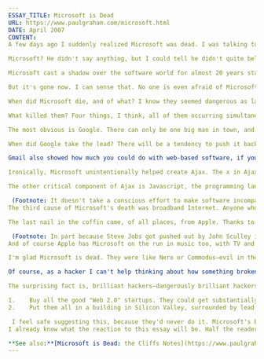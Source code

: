 ```yaml
---
ESSAY_TITLE: Microsoft is Dead
URL: https://www.paulgraham.com/microsoft.html
DATE: April 2007
CONTENT:
A few days ago I suddenly realized Microsoft was dead. I was talking to a young startup founder about how Google was different from Yahoo. I said that Yahoo had been warped from the start by their fear of Microsoft. That was why they'd positioned themselves as a "media company" instead of a technology company. Then I looked at his face and realized he didn't understand. It was as if I'd told him how much girls liked Barry Manilow in the mid 80s. Barry who?

Microsoft? He didn't say anything, but I could tell he didn't quite believe anyone would be frightened of them.

Microsoft cast a shadow over the software world for almost 20 years starting in the late 80s. I can remember when it was IBM before them. I mostly ignored this shadow. I never used Microsoft software, so it only affected me indirectly—for example, in the spam I got from botnets. And because I wasn't paying attention, I didn't notice when the shadow disappeared.

But it's gone now. I can sense that. No one is even afraid of Microsoft anymore. They still make a lot of money—so does IBM, for that matter. But they're not dangerous.

When did Microsoft die, and of what? I know they seemed dangerous as late as 2001, because I wrote an [essay](https://www.paulgraham.com/road.html) then about how they were less dangerous than they seemed. I'd guess they were dead by 2005. I know when we started Y Combinator we didn't worry about Microsoft as competition for the startups we funded. In fact, we've never even invited them to the demo days we organize for startups to present to investors. We invite Yahoo and Google and some other Internet companies, but we've never bothered to invite Microsoft. Nor has anyone there ever even sent us an email. They're in a different world.

What killed them? Four things, I think, all of them occurring simultaneously in the mid 2000s.

The most obvious is Google. There can only be one big man in town, and they're clearly it. Google is the most dangerous company now by far, in both the good and bad senses of the word. Microsoft can at best [limp](http://live.com/) along afterward.

When did Google take the lead? There will be a tendency to push it back to their IPO in August 2004, but they weren't setting the terms of the debate then. I'd say they took the lead in 2005. Gmail was one of the things that put them over the edge. Gmail showed they could do more than search.

Gmail also showed how much you could do with web-based software, if you took advantage of what later came to be called "Ajax." And that was the second cause of Microsoft's death: everyone can see the desktop is over. It now seems inevitable that applications will live on the web—not just email, but everything, right up to [Photoshop](http://snipshot.com/). Even Microsoft sees that now.

Ironically, Microsoft unintentionally helped create Ajax. The x in Ajax is from the XMLHttpRequest object, which lets the browser communicate with the server in the background while displaying a page. (Originally the only way to communicate with the server was to ask for a new page.) XMLHttpRequest was created by Microsoft in the late 90s because they needed it for Outlook. What they didn't realize was that it would be useful to a lot of other people too—in fact, to anyone who wanted to make web apps work like desktop ones.

The other critical component of Ajax is Javascript, the programming language that runs in the browser. Microsoft saw the danger of Javascript and tried to keep it broken for as long as they could.

 (Footnote: It doesn't take a conscious effort to make software incompatible. All you have to do is not work too hard at fixing bugs—which, if you're a big company, you produce in copious quantities. The situation is analogous to the writing of "literary theorists." Most don't try to be obscure; they just don't make an effort to be clear. It wouldn't pay.) But eventually the open source world won, by producing Javascript libraries that grew over the brokenness of Explorer the way a tree grows over barbed wire.
The third cause of Microsoft's death was broadband Internet. Anyone who cares can have fast Internet access now. And the bigger the pipe to the server, the less you need the desktop.

The last nail in the coffin came, of all places, from Apple. Thanks to OS X, Apple has come back from the dead in a way that is extremely rare in technology.

 (Footnote: In part because Steve Jobs got pushed out by John Sculley in a way that's rare among technology companies. If Apple's board hadn't made that blunder, they wouldn't have had to bounce back.) Their victory is so complete that I'm now surprised when I come across a computer running Windows. Nearly all the people we fund at Y Combinator use Apple laptops. It was the same in the audience at [startup school](http://www.bosstalks.com/StartupSchool2007/all_macs_and_all_writing.jpg). All the computer people use Macs or Linux now. Windows is for grandmas, like Macs used to be in the 90s. So not only does the desktop no longer matter, no one who cares about computers uses Microsoft's anyway.
And of course Apple has Microsoft on the run in music too, with TV and phones on the way.

I'm glad Microsoft is dead. They were like Nero or Commodus—evil in the way only inherited power can make you. Because remember, the Microsoft monopoly didn't begin with Microsoft. They got it from IBM. The software business was overhung by a monopoly from about the mid-1950s to about 2005. For practically its whole existence, that is. One of the reasons "Web 2.0" has such an air of euphoria about it is the feeling, conscious or not, that this era of monopoly may finally be over.

Of course, as a hacker I can't help thinking about how something broken could be fixed. Is there some way Microsoft could come back? In principle, yes. To see how, envision two things: (a) the amount of cash Microsoft now has on hand, and (b) Larry and Sergey making the rounds of all the search engines ten years ago trying to sell the idea for Google for a million dollars, and being turned down by everyone.

The surprising fact is, brilliant hackers—dangerously brilliant hackers—can be had very cheaply, by the standards of a company as rich as Microsoft. They can't [hire](https://www.paulgraham.com/hiring.html) smart people anymore, but they could buy as many as they wanted for only an order of magnitude more. So if they wanted to be a contender again, this is how they could do it:

1.    Buy all the good "Web 2.0" startups. They could get substantially all of them for less than they'd have to pay for Facebook.
2.    Put them all in a building in Silicon Valley, surrounded by lead shielding to protect them from any contact with Redmond. 

 I feel safe suggesting this, because they'd never do it. Microsoft's biggest weakness is that they still don't realize how much they suck. They still think they can write software in house. Maybe they can, by the standards of the desktop world. But that world ended a few years ago.
I already know what the reaction to this essay will be. Half the readers will say that Microsoft is still an enormously profitable company, and that I should be more careful about drawing conclusions based on what a few people think in our insular little "Web 2.0" bubble. The other half, the younger half, will complain that this is old news.

**See also:**[Microsoft is Dead: the Cliffs Notes](https://www.paulgraham.com/cliffsnotes.html)
---
```

